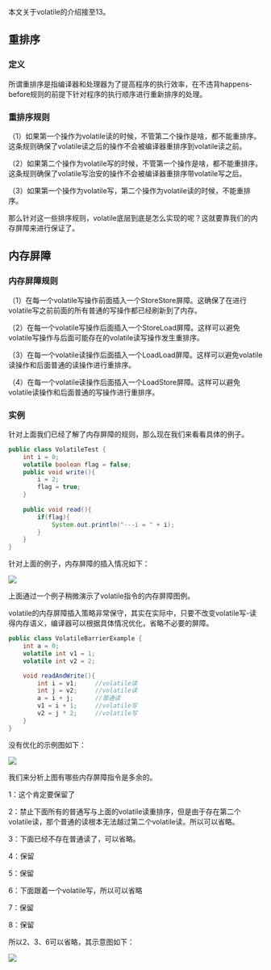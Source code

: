 本文关于volatile的介绍接至13。

## 重排序

### 定义

所谓重排序是指编译器和处理器为了提高程序的执行效率，在不违背happens-before规则的前提下针对程序的执行顺序进行重新排序的处理。

### 重排序规则

（1）如果第一个操作为volatile读的时候，不管第二个操作是啥，都不能重排序。这条规则确保了volatile读之后的操作不会被编译器重排序到volatile读之前。

（2）如果第二个操作为volatile写的时候，不管第一个操作是啥，都不能重排序。这条规则确保了volatile写治安的操作不会被编译器重排序带volatile写之后。

（3）如果第一个操作为volatile写，第二个操作为volatile读的时候，不能重排序。

那么针对这一些排序规则，volatile底层到底是怎么实现的呢？这就要靠我们的内存屏障来进行保证了。

## 内存屏障

### 内存屏障规则

（1）在每一个volatile写操作前面插入一个StoreStore屏障。这确保了在进行volatile写之前前面的所有普通的写操作都已经刷新到了内存。

（2）在每一个volatile写操作后面插入一个StoreLoad屏障。这样可以避免volatile写操作与后面可能存在的volatile读写操作发生重排序。

（3）在每一个volatile读操作后面插入一个LoadLoad屏障。这样可以避免volatile读操作和后面普通的读操作进行重排序。

（4）在每一个volatile读操作后面插入一个LoadStore屏障。这样可以避免volatile读操作和后面普通的写操作进行重排序。

### 实例

针对上面我们已经了解了内存屏障的规则，那么现在我们来看看具体的例子。

```java
public class VolatileTest {
    int i = 0;
    volatile boolean flag = false;
    public void write(){
        i = 2;
        flag = true;
    }
 
    public void read(){
        if(flag){
            System.out.println("---i = " + i); 
        }
    }
}
```

针对上面的例子，内存屏障的插入情况如下：

![](D:\Work\TyporaNotes\note\面试题\pict\39-1.jpg)

上面通过一个例子稍微演示了volatile指令的内存屏障图例。

volatile的内存屏障插入策略非常保守，其实在实际中，只要不改变volatile写-读得内存语义，编译器可以根据具体情况优化，省略不必要的屏障。

```java
public class VolatileBarrierExample {
    int a = 0;
    volatile int v1 = 1;
    volatile int v2 = 2;

    void readAndWrite(){
        int i = v1;     //volatile读
        int j = v2;     //volatile读
        a = i + j;      //普通读
        v1 = i + 1;     //volatile写
        v2 = j * 2;     //volatile写
    }
}
```

没有优化的示例图如下：

![](D:\Work\TyporaNotes\note\面试题\pict\39-2.jpg)

我们来分析上图有哪些内存屏障指令是多余的。

1：这个肯定要保留了

2：禁止下面所有的普通写与上面的volatile读重排序，但是由于存在第二个volatile读，那个普通的读根本无法越过第二个volatile读。所以可以省略。

3：下面已经不存在普通读了，可以省略。

4：保留

5：保留

6：下面跟着一个volatile写，所以可以省略

7：保留

8：保留

所以2、3、6可以省略，其示意图如下：

![](D:\Work\TyporaNotes\note\面试题\pict\39-3.jpg)